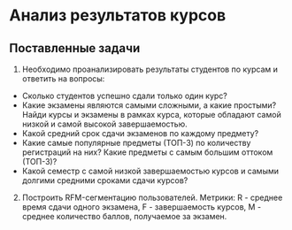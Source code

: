# Анализ результатов курсов 
## Поставленные задачи
1. Необходимо проанализировать результаты студентов по курсам и ответить на вопросы:
  * Сколько студентов успешно сдали только один курс?
  * Какие экзамены являются самыми сложными, а какие простыми? Найди курсы и экзамены в рамках курса, которые обладают самой низкой и самой высокой завершаемостью.
  * Какой средний срок сдачи экзаменов по каждому предмету?
  * Какие самые популярные предметы (ТОП-3) по количеству регистраций на них? Какие предметы с самым большим оттоком (ТОП-3)?
  * Какой семестр с самой низкой завершаемостью курсов и самыми долгими средними сроками сдачи курсов?
2. Построить RFM-сегментацию пользователей. Метрики: R - среднее время сдачи одного экзамена, F - завершаемость курсов, M - среднее количество баллов, получаемое за экзамен.
